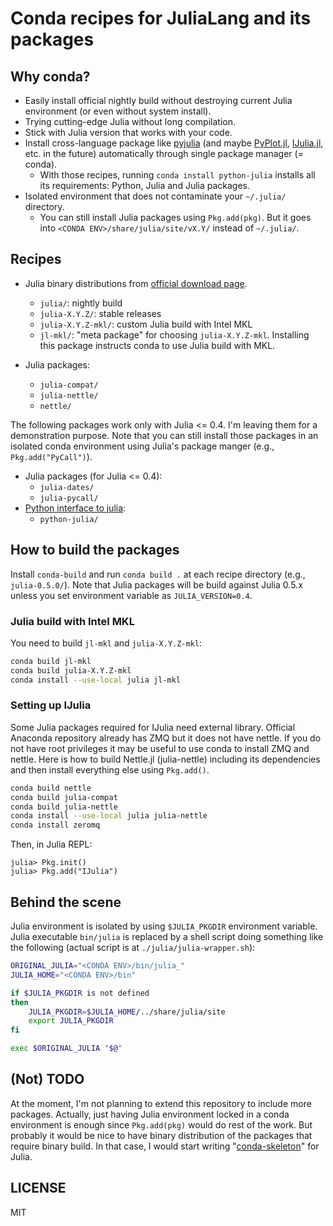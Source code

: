 # Conda recipes for JuliaLang and its packages


## Why conda?

- Easily install official nightly build without destroying current
  Julia environment (or even without system install).
- Trying cutting-edge Julia without long compilation.
- Stick with Julia version that works with your code.
- Install cross-language package like [pyjulia] (and maybe
  [PyPlot.jl], [IJulia.jl], etc. in the future) automatically through
  single package manager (= conda).
  - With those recipes, running `conda install python-julia` installs
    all its requirements: Python, Julia and Julia packages.
- Isolated environment that does not contaminate your `~/.julia/`
  directory.
  - You can still install Julia packages using `Pkg.add(pkg)`.  But it
    goes into `<CONDA ENV>/share/julia/site/vX.Y/` instead of
    `~/.julia/`.


## Recipes

- Julia binary distributions from [official download page].
  - `julia/`: nightly build
  - `julia-X.Y.Z/`: stable releases
  - `julia-X.Y.Z-mkl/`: custom Julia build with Intel MKL
  - `jl-mkl/`: "meta package" for choosing `julia-X.Y.Z-mkl`.
    Installing this package instructs conda to use Julia build with MKL.

- Julia packages:
  - `julia-compat/`
  - `julia-nettle/`
  - `nettle/`

The following packages work only with Julia <= 0.4.  I'm leaving them
for a demonstration purpose.  Note that you can still install those
packages in an isolated conda environment using Julia's package manger
(e.g., `Pkg.add("PyCall")`).

- Julia packages (for Julia <= 0.4):
  - `julia-dates/`
  - `julia-pycall/`
- [Python interface to julia][pyjulia]:
  - `python-julia/`

[official download page]: http://julialang.org/downloads/
[pyjulia]: https://github.com/JuliaLang/pyjulia
[PyPlot.jl]: https://github.com/stevengj/PyPlot.jl
[IJulia.jl]: https://github.com/JuliaLang/IJulia.jl


## How to build the packages

Install `conda-build` and run `conda build .` at each recipe directory
(e.g., `julia-0.5.0/`).  Note that Julia packages will be build
against Julia 0.5.x unless you set environment variable as
`JULIA_VERSION=0.4`.

### Julia build with Intel MKL

You need to build `jl-mkl` and `julia-X.Y.Z-mkl`:

```sh
conda build jl-mkl
conda build julia-X.Y.Z-mkl
conda install --use-local julia jl-mkl
```

### Setting up IJulia

Some Julia packages required for IJulia need external library.
Official Anaconda repository already has ZMQ but it does not have
nettle.  If you do not have root privileges it may be useful to use
conda to install ZMQ and nettle.  Here is how to build Nettle.jl
(julia-nettle) including its dependencies and then install everything
else using `Pkg.add()`.

```sh
conda build nettle
conda build julia-compat
conda build julia-nettle
conda install --use-local julia julia-nettle
conda install zeromq
```
Then, in Julia REPL:
```
julia> Pkg.init()
julia> Pkg.add("IJulia")
```


## Behind the scene

Julia environment is isolated by using `$JULIA_PKGDIR` environment
variable.  Julia executable `bin/julia` is replaced by a shell script
doing something like the following (actual script is at
`./julia/julia-wrapper.sh`):

```bash
ORIGINAL_JULIA="<CONDA ENV>/bin/julia_"
JULIA_HOME="<CONDA ENV>/bin"

if $JULIA_PKGDIR is not defined
then
    JULIA_PKGDIR=$JULIA_HOME/../share/julia/site
    export JULIA_PKGDIR
fi

exec $ORIGINAL_JULIA "$@"
```


## (Not) TODO

At the moment, I'm not planning to extend this repository to include
more packages.  Actually, just having Julia environment locked in a
conda environment is enough since `Pkg.add(pkg)` would do rest of the
work.  But probably it would be nice to have binary distribution of
the packages that require binary build.  In that case, I would start
writing "[conda-skeleton]" for Julia.

[conda-skeleton]: http://conda.pydata.org/docs/commands/build/conda-skeleton.html


## LICENSE

MIT
